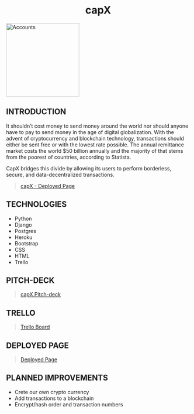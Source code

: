 <h1 style="text-align:center; width:100%;" > capX </h1>

<img src='main_app/static/images/readmescreenshot.png' alt="Accounts" title="Accounts" width="200" height="200" />


## INTRODUCTION

It shouldn’t cost money to send money around the world nor should anyone have to pay to send money in the age of digital globalization.  With the advent of cryptocurrency and blockchain technology, transactions should either be sent free or with the lowest rate possible. The annual remittance market costs the world $50 billion annually and the majority of that stems from the poorest of countries, according to Statista. 

CapX bridges this divide by allowing its users to perform borderless, secure, and data-decentralized transactions. 

>[capX - Deployed Page](https://capxexchange.herokuapp.com/)

## TECHNOLOGIES

* Python
* Django
* Postgres
* Heroku
* Bootstrap
* CSS
* HTML
* Trello

## PITCH-DECK

>[capX Pitch-deck](https://www.icloud.com/keynote/0C9Ck9U3JRX2WnD5krrsxCykw#capx)

## TRELLO

>[Trello Board](https://trello.com/b/yg1hEwqj/capx)

## DEPLOYED PAGE

>[Deployed Page](https://capxexchange.herokuapp.com/)

## PLANNED IMPROVEMENTS

* Crete our own crypto currency
* Add transactions to a blockchain
* Encrypt/hash order and transaction numbers